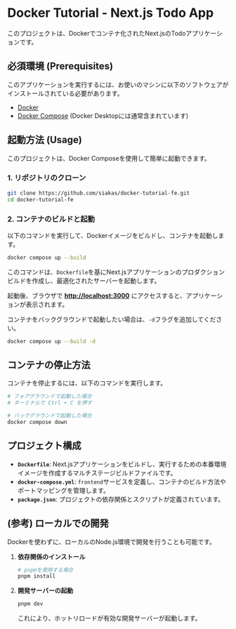 # Docker Tutorial - Next.js Todo App

このプロジェクトは、Dockerでコンテナ化されたNext.jsのTodoアプリケーションです。

## 必須環境 (Prerequisites)

このアプリケーションを実行するには、お使いのマシンに以下のソフトウェアがインストールされている必要があります。

- [Docker](https://www.docker.com/get-started)
- [Docker Compose](https://docs.docker.com/compose/install/) (Docker Desktopには通常含まれています)

## 起動方法 (Usage)

このプロジェクトは、Docker Composeを使用して簡単に起動できます。

### 1. リポジトリのクローン

```bash
git clone https://github.com/siakas/docker-tutorial-fe.git
cd docker-tutorial-fe
```

### 2. コンテナのビルドと起動

以下のコマンドを実行して、Dockerイメージをビルドし、コンテナを起動します。

```bash
docker compose up --build
```

このコマンドは、`Dockerfile`を基にNext.jsアプリケーションのプロダクションビルドを作成し、最適化されたサーバーを起動します。

起動後、ブラウザで **[http://localhost:3000](http://localhost:3000)** にアクセスすると、アプリケーションが表示されます。

コンテナをバックグラウンドで起動したい場合は、`-d`フラグを追加してください。

```bash
docker compose up --build -d
```

## コンテナの停止方法

コンテナを停止するには、以下のコマンドを実行します。

```bash
# フォアグラウンドで起動した場合
# ターミナルで Ctrl + C を押す

# バックグラウンドで起動した場合
docker compose down
```

## プロジェクト構成

- **`Dockerfile`**: Next.jsアプリケーションをビルドし、実行するための本番環境イメージを作成するマルチステージビルドファイルです。
- **`docker-compose.yml`**: `frontend`サービスを定義し、コンテナのビルド方法やポートマッピングを管理します。
- **`package.json`**: プロジェクトの依存関係とスクリプトが定義されています。

## (参考) ローカルでの開発

Dockerを使わずに、ローカルのNode.js環境で開発を行うことも可能です。

1.  **依存関係のインストール**
    ```bash
    # pnpmを使用する場合
    pnpm install
    ```
2.  **開発サーバーの起動**
    ```bash
    pnpm dev
    ```
    これにより、ホットリロードが有効な開発サーバーが起動します。
